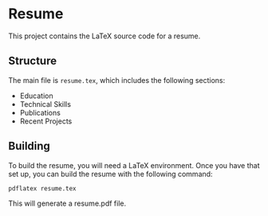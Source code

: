 # Resume

This project contains the LaTeX source code for a resume.

## Structure

The main file is `resume.tex`, which includes the following sections:

- Education
- Technical Skills
- Publications
- Recent Projects

## Building

To build the resume, you will need a LaTeX environment. Once you have that set up, you can build the resume with the following command:

```sh
pdflatex resume.tex
```

This will generate a resume.pdf file.
